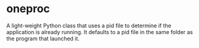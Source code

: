 # oneproc
A light-weight Python class that uses a pid file to determine if the application is already running. It defaults to a pid file in the same folder as the program that launched it.
